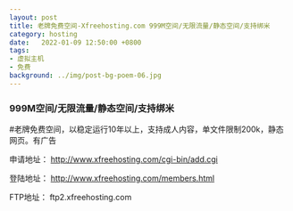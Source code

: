 ```yaml
---
layout: post
title: 老牌免费空间-Xfreehosting.com 999M空间/无限流量/静态空间/支持绑米
category: hosting
date:   2022-01-09 12:50:00 +0800
tags:
- 虚拟主机
- 免费
background: ../img/post-bg-poem-06.jpg
---
```


### 999M空间/无限流量/静态空间/支持绑米

#老牌免费空间，以稳定运行10年以上，支持成人内容，单文件限制200k，静态网页。有广告

申请地址：
http://www.xfreehosting.com/cgi-bin/add.cgi

登陆地址：
http://www.xfreehosting.com/members.html

FTP地址：
ftp2.xfreehosting.com
